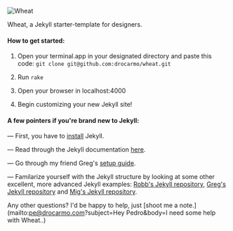 ![Wheat](http://drocarmo.com/wheat/assets/images/logo.png)

Wheat, a Jekyll starter-template for designers.

#### How to get started:

1. Open your terminal.app in your designated directory and paste this code: `git clone git@github.com:drocarmo/wheat.git`

2. Run `rake`

3. Open your browser in localhost:4000

4. Begin customizing your new Jekyll site!

#### A few pointers if you're brand new to Jekyll:

— First, you have to [install](http://jekyllrb.com/docs/installation/) Jekyll.

— Read through the Jekyll documentation [here](http://jekyllrb.com/docs/home/).

— Go through my friend Greg's [setup guide](http://vgdub.com/blog/building-a-blog-with-jekyll/).

— Familarize yourself with the Jekyll structure by looking at some other excellent, more advanced Jekyll examples: [Robb's Jekyll repository](https://github.com/robbschiller/jekyll-boilerplate), [Greg's Jekyll repository](https://github.com/vgdub/vgdub.github.io) and [Mig's Jekyll repository](https://github.com/migreyes/hazelnut).

Any other questions? I'd be happy to help, just [shoot me a note.](mailto:pe@drocarmo.com?subject=Hey Pedro&amp;body=I need some help with Wheat..)
